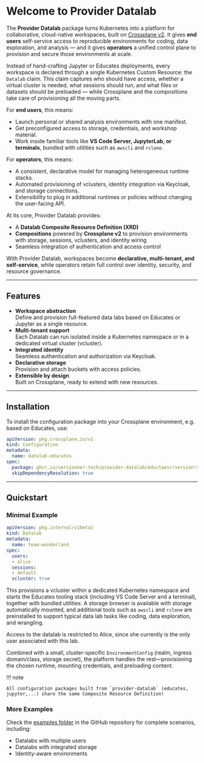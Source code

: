 # Welcome to Provider Datalab

The **Provider Datalab** package turns Kubernetes into a platform for collaborative, cloud-native workspaces, built on [Crossplane v2](https://crossplane.io). It gives **end users** self-service access to reproducible environments for coding, data exploration, and analysis — and it gives **operators** a unified control plane to provision and secure those environments at scale.

Instead of hand-crafting Jupyter or Educates deployments, every workspace is declared through a single Kubernetes Custom Resource: the `Datalab` claim. This claim captures who should have access, whether a virtual cluster is needed, what sessions should run, and what files or datasets should be preloaded — while Crossplane and the compositions take care of provisioning all the moving parts.

For **end users**, this means:

- Launch personal or shared analysis environments with one manifest.  
- Get preconfigured access to storage, credentials, and workshop material.  
- Work inside familiar tools like **VS Code Server, JupyterLab, or terminals**, bundled with utilities such as `awscli` and `rclone`.  

For **operators**, this means:

- A consistent, declarative model for managing heterogeneous runtime stacks.  
- Automated provisioning of vclusters, identity integration via Keycloak, and storage connections.  
- Extensibility to plug in additional runtimes or policies without changing the user-facing API.  

At its core, Provider Datalab provides:

- A **Datalab Composite Resource Definition (XRD)**  
- **Compositions** powered by **Crossplane v2** to provision environments with storage, sessions, vclusters, and identity wiring  
- Seamless integration of authentication and access control  

With Provider Datalab, workspaces become **declarative, multi-tenant, and self-service**, while operators retain full control over identity, security, and resource governance.


---

## Features

- **Workspace abstraction**  
  Define and provision full-featured data labs based on Educates or Jupyter as a single resource.  
- **Multi-tenant support**  
  Each Datalab can run isolated inside a Kubernetes namespace or in a dedicated virtual cluster (vcluster).  
- **Integrated identity**  
  Seamless authentication and authorization via Keycloak.  
- **Declarative storage**  
  Provision and attach buckets with access policies.  
- **Extensible by design**  
  Built on Crossplane, ready to extend with new resources.  

---

## Installation

To install the configuration package into your Crossplane environment, e.g. based on Educates, use:

```yaml
apiVersion: pkg.crossplane.io/v1
kind: Configuration
metadata:
  name: datalab-educates
spec:
  package: ghcr.io/versioneer-tech/provider-datalab/eductaes<!version!>
  skipDependencyResolution: true
```

---

## Quickstart

### Minimal Example

```yaml
apiVersion: pkg.internal/v1beta1
kind: Datalab
metadata:
  name: team-wonderland
spec:
  users:
  - alice
  sessions:
  - default
  vcluster: true
```

This provisions a vcluster within a dedicated Kubernetes namespace and starts the Educates tooling stack (including VS Code Server and a terminal), together with bundled utilities. A storage browser is available with storage automatically mounted, and additional tools such as `awscli` and `rclone` are preinstalled to support typical data lab tasks like coding, data exploration, and wrangling.  

Access to the datalab is restricted to Alice, since she currently is the only user associated with this lab.  

Combined with a small, cluster-specific `EnvironmentConfig` (realm, ingress domain/class, storage secret), the platform handles the rest—provisioning the chosen runtime, mounting credentials, and preloading content.  


!!! note

    All configuration packages built from `provider-datalab` (educates, jupyter,...) share the same Composite Resource Definition!

### More Examples
Check the [examples folder](https://github.com/versioneer-tech/provider-datalab/tree/main/examples/base) in the GitHub repository for complete scenarios, including:
- Datalabs with multiple users
- Datalabs with integrated storage
- Identity-aware environments